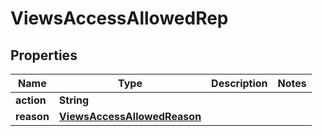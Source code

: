 

# ViewsAccessAllowedRep


## Properties

| Name | Type | Description | Notes |
|------------ | ------------- | ------------- | -------------|
|**action** | **String** |  |  |
|**reason** | [**ViewsAccessAllowedReason**](ViewsAccessAllowedReason.md) |  |  |



